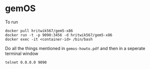 # gemOS
To run
```
docker pull hritwik567/gem5-x86
docker run -t -p 9090:3456 -d hritwik567/gem5-x86
docker exec -it <container-id> /bin/bash
```
Do all the things mentioned in `gemos-howto.pdf` and then in a seperate terminal window 
```
telnet 0.0.0.0 9090
```
